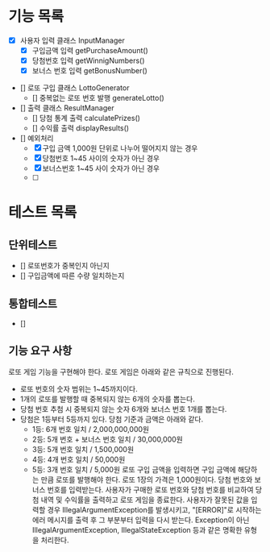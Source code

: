 # 기능 목록
- [x] 사용자 입력 클래스 InputManager
  - [x] 구입금액 입력 getPurchaseAmount()
  - [x] 당첨번호 입력 getWinnigNumbers()
  - [x] 보너스 번호 입력 getBonusNumber()
- [] 로또 구입 클래스 LottoGenerator
  - [] 중복없는 로또 번호 발행 generateLotto()
- [] 출력 클래스 ResultManager
  - [] 당첨 통계 출력 calculatePrizes()
  - [] 수익률 출력 displayResults()
- [] 예외처리 
  - [x] 구입 금액 1,000원 단위로 나누어 떨어지지 않는 경우
  - [x] 당첨번호 1~45 사이의 숫자가 아닌 경우
  - [x] 보너스번호 1~45 사이 숫자가 아닌 경우
  - [ ] 


# 테스트 목록
## 단위테스트
- [] 로또번호가 중복인지 아닌지
- [] 구입금액에 따른 수량 일치하는지
## 통합테스트
- [] 

## 기능 요구 사항
로또 게임 기능을 구현해야 한다. 로또 게임은 아래와 같은 규칙으로 진행된다.

- 로또 번호의 숫자 범위는 1~45까지이다.
- 1개의 로또를 발행할 때 중복되지 않는 6개의 숫자를 뽑는다.
- 당첨 번호 추첨 시 중복되지 않는 숫자 6개와 보너스 번호 1개를 뽑는다.
- 당첨은 1등부터 5등까지 있다. 당첨 기준과 금액은 아래와 같다.
    - 1등: 6개 번호 일치 / 2,000,000,000원
    - 2등: 5개 번호 + 보너스 번호 일치 / 30,000,000원
    - 3등: 5개 번호 일치 / 1,500,000원
    - 4등: 4개 번호 일치 / 50,000원
    - 5등: 3개 번호 일치 / 5,000원
로또 구입 금액을 입력하면 구입 금액에 해당하는 만큼 로또를 발행해야 한다.
로또 1장의 가격은 1,000원이다.
당첨 번호와 보너스 번호를 입력받는다.
사용자가 구매한 로또 번호와 당첨 번호를 비교하여 당첨 내역 및 수익률을 출력하고 로또 게임을 종료한다.
사용자가 잘못된 값을 입력할 경우 IllegalArgumentException를 발생시키고, "[ERROR]"로 시작하는 에러 메시지를 출력 후 그 부분부터 입력을 다시 받는다.
Exception이 아닌 IllegalArgumentException, IllegalStateException 등과 같은 명확한 유형을 처리한다.